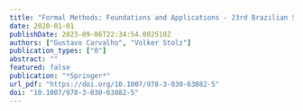 ```yaml
---
title: "Formal Methods: Foundations and Applications - 23rd Brazilian Symposium, SBMF 2020, Ouro Preto, Brazil, November 25-27, 2020, Proceedings"
date: 2020-01-01
publishDate: 2023-09-06T22:34:54.002510Z
authors: ["Gustavo Carvalho", "Volker Stolz"]
publication_types: ["0"]
abstract: ""
featured: false
publication: "*Springer*"
url_pdf: "https://doi.org/10.1007/978-3-030-63882-5"
doi: "10.1007/978-3-030-63882-5"
---
```


